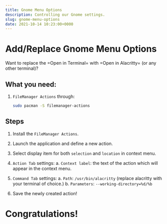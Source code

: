 ```yaml
---
title: Gnome Menu Options
description: Controlling our Gnome settings.
slug: gnome-menu-options
date: 2021-10-14 10:23:00+0000
---
```


# Add/Replace Gnome Menu Options
Want to replace the =Open in Terminal= with =Open in Alacritty= (or any other
terminal)?

## What you need:
1. `FileManager Actions` through:
   ```bash
   sudo pacman -S filemanager-actions
   ```

## Steps
1. Install the `FileManager Actions`.
2. Launch the application and define a new action.
3. Select display item for both `selection` and `location` in context menu.
4. `Action Tab` settings:
   a. `Context label`: the text of the action which will appear in the context menu.
5. `Command Tab` settings:
   a. `Path`: `/usr/bin/alacritty` (replace alacritty with your terminal of choice.)
   b. `Parameters`: `--working-directory=%d/%b`

6. Save the newly created action!

# Congratulations!
